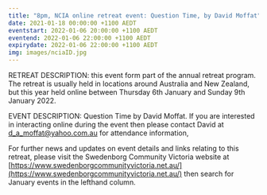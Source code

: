 ```yaml
---
title: "8pm, NCIA online retreat event: Question Time, by David Moffat"
date: 2021-01-18 00:00:00 +1100 AEDT
eventstart: 2022-01-06 20:00:00 +1100 AEDT
eventend: 2022-01-06 22:00:00 +1100 AEDT
expirydate: 2022-01-06 22:00:00 +1100 AEDT
img: images/nciaID.jpg
---
```


RETREAT DESCRIPTION: this event form part of the annual retreat program. The retreat is usually held in locations around Australia and New Zealand, but this year held online between Thursday 6th January and Sunday 9th January 2022.

EVENT DESCRIPTION: Question Time by David Moffat. If you are interested in interacting online during the event then please contact David at [d_a_moffat@yahoo.com.au](mailto:d_a_moffat@yahoo.com.au) for attendance information,

For further news and updates on event details and links relating to this retreat, please visit the Swedenborg Community Victoria website at [https://www.swedenborgcommunityvictoria.net.au/](https://www.swedenborgcommunityvictoria.net.au/) then search for January events in the lefthand column.
